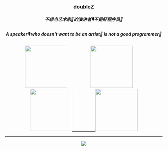 <!--
**doubleZ0108/doubleZ0108** is a ✨ _special_ ✨ repository because its `README.md` (this file) appears on your GitHub profile.

Here are some ideas to get you started:

- 🔭 I’m currently working on ...
- 🌱 I’m currently learning ...
- 👯 I’m looking to collaborate on ...
- 🤔 I’m looking for help with ...
- 💬 Ask me about ...
- 📫 How to reach me: ...
- 😄 Pronouns: ...
- ⚡ Fun fact: ...
-->

<p align="center">
  <h3 align="center">doubleZ</h3>
  <h5 align="center">不想当艺术家🎨的演讲者🎙不是好程序员🐒</h5>
	<h5 align="center">A speaker🎙 who doesn't want to be an artist🎨 is not a good programmer🐒</h5>
<p align="center">
&nbsp;&nbsp;&nbsp; &nbsp;&nbsp;&nbsp;&nbsp;&nbsp;
<a href="https://mp.weixin.qq.com/mp/profile_ext?action=home&__biz=MzkxNTE2OTU5NQ==&scene=124#wechat_redirect"><img src="https://doublez-site-bed.oss-cn-shanghai.aliyuncs.com/img/20201220175534.png" height="135px" width="135px"/></a>
&nbsp;&nbsp;&nbsp; &nbsp;&nbsp;&nbsp; &nbsp;&nbsp;&nbsp; &nbsp;&nbsp;&nbsp; &nbsp;
<a href="https://www.doublez.site"><img src="https://doublez-site-bed.oss-cn-shanghai.aliyuncs.com/img/20201220175456.png" height="135px" width="135px"/></a>
&nbsp;&nbsp;&nbsp; &nbsp;&nbsp;&nbsp; &nbsp;&nbsp;&nbsp; &nbsp;&nbsp;&nbsp; &nbsp;
<a href="https://github.com/doubleZ0108"><img src="https://doublez-site-bed.oss-cn-shanghai.aliyuncs.com/img/20201220175516.png" height="135px" width="135px"/>
&nbsp;&nbsp;&nbsp; &nbsp;&nbsp;&nbsp; &nbsp;&nbsp;&nbsp; &nbsp;&nbsp;&nbsp; &nbsp;
<a href="#"><img src="https://doublez-site-bed.oss-cn-shanghai.aliyuncs.com/img/20201220175649.png" height="135px" width="135px"/>


<hr />

<p align = "center">
  <img src="https://github-readme-stats.vercel.app/api?username=doubleZ0108&show_icons=true"/>
</p>


